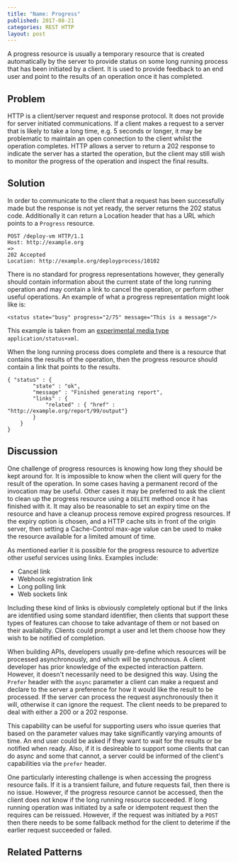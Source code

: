 ```yaml
---
title: "Name: Progress"
published: 2017-08-21
categories: REST HTTP
layout: post
---
```

A progress resource is usually a temporary resource that is created automatically by the server to provide status on some long running process that has been initiated by a client. It is used to provide feedback to an end user and point to the results of an operation once it has completed.

## Problem
HTTP is a client/server request and response protocol.  It does not provide for server initiated communications.  If a client makes a request to a server that is likely to take a long time, e.g. 5 seconds or longer, it may be problematic to maintain an open connection to the client whilst the operation completes.  HTTP allows a server to return a 202 response to indicate the server has a started the operation, but the client may still wish to monitor the progress of the operation and inspect the final results.

## Solution
In order to communicate to the client that a request has been successfully made but the response is not yet ready, the server returns the 202 status code. Additionally it can return a Location header that has a URL which points to a `Progress` resource. 

```
POST /deploy-vm HTTP/1.1
Host: http://example.org
=>
202 Accepted
Location: http://example.org/deployprocess/10102
```

There is no standard for progress representations however, they generally should contain information about the current state of the long running operation and may contain a link to cancel the operation, or perform other useful operations.  An example of what a progress representation might look like is:  

```
<status state="busy" progress="2/75" message="This is a message"/>
```

This example is taken from an [experimental media type](https://github.com/tavis-software/Tavis.Status) `application/status+xml`.

When the long running process does complete and there is a resource that contains the results of the operation, then the progress resource should contain a link that points to the results. 

```
{ "status" : {
        "state" : "ok",
        "message" : "Finished generating report",
        "links" : {
            "related" : { "href" : "http://example.org/report/99/output"}
        }
    }
}
```

## Discussion
One challenge of progress resources is knowing how long they should be kept around for.  It is impossible to know when the client will query for the result of the operation.  In some cases having a permanent record of the invocation may be useful.  Other cases it may be preferred to ask the client to clean up the progress resource using a `DELETE` method once it has finished with it.  It may also be reasonable to set an expiry time on the resource and have a cleanup process remove expired progress resources.  If the expiry option is chosen, and a HTTP cache sits in front of the origin server, then setting a Cache-Control max-age value can be used to make the resource available for a limited amount of time.    

As mentioned earlier it is possible for the progress resource to advertize other useful services using links.  Examples include:

 - Cancel link
 - Webhook registration link
 - Long polling link
 - Web sockets link

Including these kind of links is obviously completely optional but if the links are identified using some standard identifier, then clients that support these types of features can choose to take advantage of them or not based on their availabilty.  Clients could prompt a user and let them choose how they wish to be notified of completion.

When building APIs, developers usually pre-define which resources will be processed asynchronously, and which will be synchronous.  A client developer has prior knowledge of the expected interaction pattern.  However, it doesn't necessarily need to be designed this way.  Using the `Prefer` header with the `async` parameter a client can make a request and declare to the server a preference for how it would like the result to be processed.  If the server can process the request asynchronously then it will, otherwise it can ignore the request.  The client needs to be prepared to deal with either a 200 or a 202 response.

This capability can be useful for supporting users who issue queries that based on the parameter values may take significantly varying amounts of time.  An end user could be asked if they want to wait for the results or be notified when ready.  Also, if it is desireable to support some clients that can do async and some that cannot, a server could be informed of the client's capabilities via the `prefer` header.  

One particularly interesting challenge is when accessing the progress resource fails.  If it is a transient failure, and future requests fail, then there is no issue.  However, if the progress resource cannot be accessed, then the client does not know if the long running resource succeeded.  If long running operation was initiated by a safe or idempotent request then the requires can be reissued.  However, if the request was initiated by a `POST` then there needs to be some fallback method for the client to deterime if the earlier request succeeded or failed.

## Related Patterns